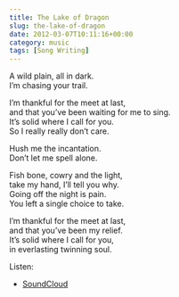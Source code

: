 ```yaml
---
title: The Lake of Dragon
slug: the-lake-of-dragon
date: 2012-03-07T10:11:16+00:00
category: music
tags: [Song Writing]
---
```

A wild plain, all in dark.  
I&#8217;m chasing your trail.

I&#8217;m thankful for the meet at last,  
and that you&#8217;ve been waiting for me to sing.  
It&#8217;s solid where I call for you.  
So I really really don&#8217;t care.

Hush me the incantation.  
Don&#8217;t let me spell alone.

Fish bone, cowry and the light,  
take my hand, I&#8217;ll tell you why.  
Going off the night is pain.  
You left a single choice to take.

I&#8217;m thankful for the meet at last,  
and that you&#8217;ve been my relief.  
It&#8217;s solid where I call for you,  
in everlasting twinning soul.

Listen:

- [SoundCloud](https://soundcloud.com/mogita/the-lake-of-dragon)

